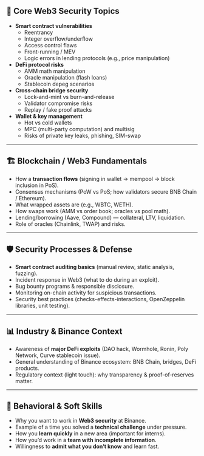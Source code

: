

## 🔐 Core Web3 Security Topics

* **Smart contract vulnerabilities**
  * Reentrancy
  * Integer overflow/underflow
  * Access control flaws
  * Front-running / MEV
  * Logic errors in lending protocols (e.g., price manipulation)
* **DeFi protocol risks**
  * AMM math manipulation
  * Oracle manipulation (flash loans)
  * Stablecoin depeg scenarios
* **Cross-chain bridge security**
  * Lock-and-mint vs burn-and-release
  * Validator compromise risks
  * Replay / fake proof attacks
* **Wallet & key management**
  * Hot vs cold wallets
  * MPC (multi-party computation) and multisig
  * Risks of private key leaks, phishing, SIM-swap

---

## 🏗️ Blockchain / Web3 Fundamentals

* How a **transaction flows** (signing in wallet → mempool → block inclusion in PoS).
* Consensus mechanisms (PoW vs PoS; how validators secure BNB Chain / Ethereum).
* What wrapped assets are (e.g., WBTC, WETH).
* How swaps work (AMM vs order book; oracles vs pool math).
* Lending/borrowing (Aave, Compound) — collateral, LTV, liquidation.
* Role of oracles (Chainlink, TWAP) and risks.

---

## 🛡️ Security Processes & Defense

* **Smart contract auditing basics** (manual review, static analysis, fuzzing).
* Incident response in Web3 (what to do during an exploit).
* Bug bounty programs & responsible disclosure.
* Monitoring on-chain activity for suspicious transactions.
* Security best practices (checks-effects-interactions, OpenZeppelin libraries, unit testing).

---

## 📊 Industry & Binance Context

* Awareness of **major DeFi exploits** (DAO hack, Wormhole, Ronin, Poly Network, Curve stablecoin issue).
* General understanding of Binance ecosystem: BNB Chain, bridges, DeFi products.
* Regulatory context (light touch): why transparency & proof-of-reserves matter.

---

## 🤝 Behavioral & Soft Skills

* Why you want to work in **Web3 security** at Binance.
* Example of a time you solved a **technical challenge** under pressure.
* How you **learn quickly** in a new area (important for interns).
* How you’d work in a **team with incomplete information**.
* Willingness to **admit what you don’t know** and learn fast.

